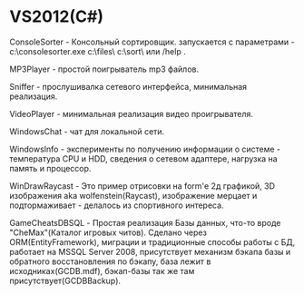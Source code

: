 ﻿# VS2012(C#)

ConsoleSorter - Консольный сортировщик. запускается с параметрами - с:\consolesorter.exe c:\files\ c:\sort\ или /help .

MP3Player - простой поигрыватель mp3 файлов.

Sniffer - прослушивалка сетевого интерфейса, минимальная реализация.

VideoPlayer - минимальная реализация видео проигрывателя.

WindowsChat - чат для локальной сети.

WindowsInfo - эксперименты по получению информации о системе - температура CPU и HDD, сведения о сетевом адаптере,
нагрузка на память и процессор.

WinDrawRaycast - Это пример отрисовки на form'е 2д графикой, 3D изображения aka wolfenstein(Raycast),
изображение мерцает и подтормаживает - делалось из спортивного интереса.

GameCheatsDBSQL - Простая реализация Базы данных, что-то вроде "CheMax"(Каталог игровых читов). Сделано через ORM(EntityFramework), миграции и традиционные способы работы с БД, работает на MSSQL Server 2008, присутствует механизм бэкапа базы и обратного восстановления по бэкапу, база лежит в исходниках(GCDB.mdf), бэкап-базы так же там присутствует(GCDBBackup).

